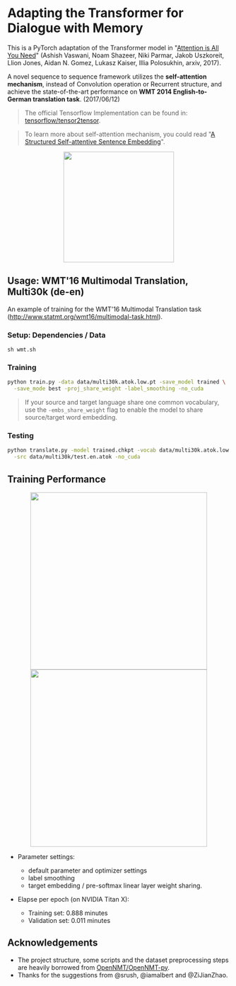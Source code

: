 # Adapting the Transformer for Dialogue with Memory

This is a PyTorch adaptation of the Transformer model in "[Attention is All You Need](https://arxiv.org/abs/1706.03762)" (Ashish Vaswani, Noam Shazeer, Niki Parmar, Jakob Uszkoreit, Llion Jones, Aidan N. Gomez, Lukasz Kaiser, Illia Polosukhin, arxiv, 2017).

A novel sequence to sequence framework utilizes the **self-attention mechanism**, instead of Convolution operation or Recurrent structure, and achieve the state-of-the-art performance on **WMT 2014 English-to-German translation task**. (2017/06/12)

> The official Tensorflow Implementation can be found in: [tensorflow/tensor2tensor](https://github.com/tensorflow/tensor2tensor/blob/master/tensor2tensor/models/transformer.py).

> To learn more about self-attention mechanism, you could read "[A Structured Self-attentive Sentence Embedding](https://arxiv.org/abs/1703.03130)".

<p align="center">
<img src="http://imgur.com/1krF2R6.png" width="250">
</p>

## Usage: WMT'16 Multimodal Translation, Multi30k (de-en)
An example of training for the WMT'16 Multimodal Translation task (http://www.statmt.org/wmt16/multimodal-task.html).

### Setup: Dependencies / Data
```
sh wmt.sh
``` 

### Training
```bash
python train.py -data data/multi30k.atok.low.pt -save_model trained \
  -save_mode best -proj_share_weight -label_smoothing -no_cuda
```
> If your source and target language share one common vocabulary, use the `-embs_share_weight` flag to enable the model to share source/target word embedding. 

### Testing
```bash
python translate.py -model trained.chkpt -vocab data/multi30k.atok.low.pt \
  -src data/multi30k/test.en.atok -no_cuda
```


## Training Performance

<p align="center">
<img src="https://imgur.com/rKeP1bb.png" width="400">
<img src="https://imgur.com/9je3X6U.png" width="400">
</p>

- Parameter settings:
  - default parameter and optimizer settings
  - label smoothing 
  - target embedding / pre-softmax linear layer weight sharing. 

- Elapse per epoch (on NVIDIA Titan X):
  - Training set: 0.888 minutes
  - Validation set: 0.011 minutes

## Acknowledgements
- The project structure, some scripts and the dataset preprocessing steps are heavily borrowed from [OpenNMT/OpenNMT-py](https://github.com/OpenNMT/OpenNMT-py).
- Thanks for the suggestions from @srush, @iamalbert and @ZiJianZhao.
